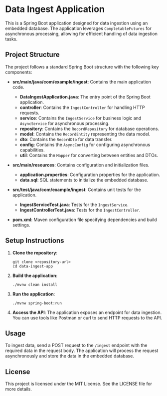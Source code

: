 # Data Ingest Application

This is a Spring Boot application designed for data ingestion using an embedded database. The application leverages `CompletableFutures` for asynchronous processing, allowing for efficient handling of data ingestion tasks.

## Project Structure

The project follows a standard Spring Boot structure with the following key components:

- **src/main/java/com/example/ingest**: Contains the main application code.
  - **DataIngestApplication.java**: The entry point of the Spring Boot application.
  - **controller**: Contains the `IngestController` for handling HTTP requests.
  - **service**: Contains the `IngestService` for business logic and `AsyncService` for asynchronous processing.
  - **repository**: Contains the `RecordRepository` for database operations.
  - **model**: Contains the `RecordEntity` representing the data model.
  - **dto**: Contains the `RecordDto` for data transfer.
  - **config**: Contains the `AsyncConfig` for configuring asynchronous capabilities.
  - **util**: Contains the `Mapper` for converting between entities and DTOs.

- **src/main/resources**: Contains configuration and initialization files.
  - **application.properties**: Configuration properties for the application.
  - **data.sql**: SQL statements to initialize the embedded database.

- **src/test/java/com/example/ingest**: Contains unit tests for the application.
  - **IngestServiceTest.java**: Tests for the `IngestService`.
  - **IngestControllerTest.java**: Tests for the `IngestController`.

- **pom.xml**: Maven configuration file specifying dependencies and build settings.

## Setup Instructions

1. **Clone the repository**:
   ```
   git clone <repository-url>
   cd data-ingest-app
   ```

2. **Build the application**:
   ```
   ./mvnw clean install
   ```

3. **Run the application**:
   ```
   ./mvnw spring-boot:run
   ```

4. **Access the API**:
   The application exposes an endpoint for data ingestion. You can use tools like Postman or curl to send HTTP requests to the API.

## Usage

To ingest data, send a POST request to the `/ingest` endpoint with the required data in the request body. The application will process the request asynchronously and store the data in the embedded database.

## License

This project is licensed under the MIT License. See the LICENSE file for more details.